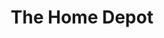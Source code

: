 ---
title: "The Home Depot"
url: /virginia-beach/the-home-depot-virginia-beach-boulevard/
shop: doityourself
---